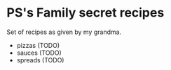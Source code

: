 # PS's Family secret recipes

Set of recipes as given by my grandma.

- pizzas (TODO)
- sauces (TODO)
- spreads (TODO)